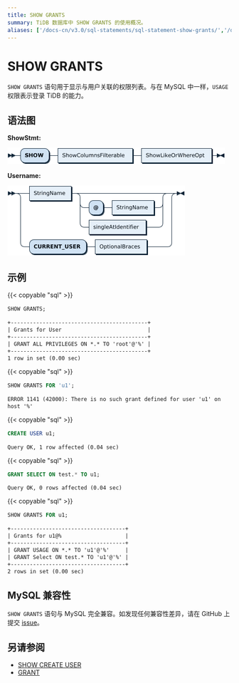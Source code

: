 ```yaml
---
title: SHOW GRANTS
summary: TiDB 数据库中 SHOW GRANTS 的使用概况。
aliases: ['/docs-cn/v3.0/sql-statements/sql-statement-show-grants/','/docs-cn/v3.0/reference/sql/statements/show-grants/']
---
```


# SHOW GRANTS

`SHOW GRANTS` 语句用于显示与用户关联的权限列表。与在 MySQL 中一样，`USAGE` 权限表示登录 TiDB 的能力。

## 语法图

**ShowStmt:**

![ShowStmt](/media/sqlgram/ShowStmt.png)

**Username:**

![Username](/media/sqlgram/Username.png)

## 示例

{{< copyable "sql" >}}

```sql
SHOW GRANTS;
```

```
+-------------------------------------------+
| Grants for User                           |
+-------------------------------------------+
| GRANT ALL PRIVILEGES ON *.* TO 'root'@'%' |
+-------------------------------------------+
1 row in set (0.00 sec)
```

{{< copyable "sql" >}}

```sql
SHOW GRANTS FOR 'u1';
```

```
ERROR 1141 (42000): There is no such grant defined for user 'u1' on host '%'
```

{{< copyable "sql" >}}

```sql
CREATE USER u1;
```

```
Query OK, 1 row affected (0.04 sec)
```

{{< copyable "sql" >}}

```sql
GRANT SELECT ON test.* TO u1;
```

```
Query OK, 0 rows affected (0.04 sec)
```

{{< copyable "sql" >}}

```sql
SHOW GRANTS FOR u1;
```

```
+------------------------------------+
| Grants for u1@%                    |
+------------------------------------+
| GRANT USAGE ON *.* TO 'u1'@'%'     |
| GRANT Select ON test.* TO 'u1'@'%' |
+------------------------------------+
2 rows in set (0.00 sec)
```

## MySQL 兼容性

`SHOW GRANTS` 语句与 MySQL 完全兼容。如发现任何兼容性差异，请在 GitHub 上提交 [issue](https://github.com/pingcap/tidb/issues/new/choose)。

## 另请参阅

* [SHOW CREATE USER](/sql-statements/sql-statement-show-create-user.md)
* [GRANT](/sql-statements/sql-statement-grant-privileges.md)
